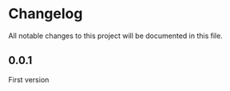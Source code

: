 # Changelog

All notable changes to this project will be documented in this file.

## 0.0.1 

First version
